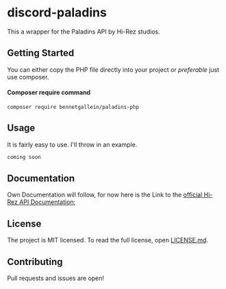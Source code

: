 # discord-paladins

This a wrapper for the Paladins API by Hi-Rez studios.

## Getting Started

You can either copy the PHP file directly into your project or _preferable_ just use composer.

#### Composer require command
`composer require bennetgallein/paladins-php`

## Usage

It is fairly easy to use. I'll throw in an example.

```php
coming soon
```
## Documentation

Own Documentation will follow, for now here is the Link to the [official Hi-Rez API Documentation](https://docs.google.com/document/d/1OFS-3ocSx-1Rvg4afAnEHlT3917MAK_6eJTR6rzr-BM/edit);
## License

The project is MIT licensed. To read the full license, open [LICENSE.md](LICENSE.md).

## Contributing

Pull requests and issues are open!
